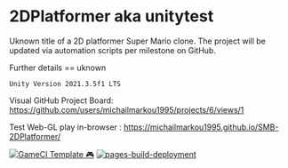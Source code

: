 # 2DPlatformer aka unitytest
Uknown title of a 2D platformer Super Mario clone. The project will be updated via automation scripts per milestone on GitHub.

Further details == uknown

``Unity Version 2021.3.5f1 LTS``

Visual GitHub Project Board: https://github.com/users/michailmarkou1995/projects/6/views/1

Test Web-GL play in-browser : https://michailmarkou1995.github.io/SMB-2DPlatformer/

[![GameCI Template 🎮](https://github.com/michailmarkou1995/unitytest/actions/workflows/main.yml/badge.svg)](https://github.com/michailmarkou1995/unitytest/actions/workflows/main.yml) [![pages-build-deployment](https://github.com/michailmarkou1995/unitytest/actions/workflows/pages/pages-build-deployment/badge.svg)](https://github.com/michailmarkou1995/unitytest/actions/workflows/pages/pages-build-deployment)
